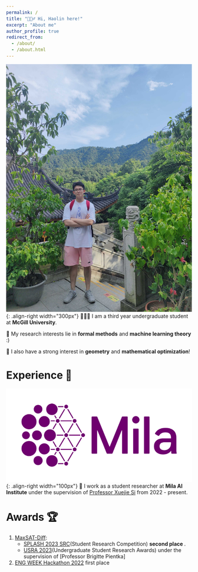 ```yaml
---
permalink: /
title: "🙋🏻‍♂️ Hi, Haolin here!"
excerpt: "About me"
author_profile: true
redirect_from: 
  - /about/
  - /about.html
---
```


![shangtianzhu](/images/shangtianzhu.jpg){: .align-right width="300px"}
👨🏻‍💻 I am a third year undergraduate student at **McGill University**.

📝 My research interests lie in **formal methods** and **machine learning theory** :)

🧮 I also have a strong interest in **geometry** and **mathematical optimization**!

# Experience 📖

![mila](/images/Logo_Mila_horizontal.png){: .align-right width="100px"}
🔬 I work as a student researcher at **Mila AI Institute** under the supervision of [Professor Xuejie Si](https://www.cs.toronto.edu/~six/) from 2022 - present.

# Awards 🏆
1. [MaxSAT-Diff](https://haooolinye.github.io/publication/2023-10-27-An_Optimal_Structure-Aware_Code_Difference_Framework_with_MaxSAT-Solver):
    - [SPLASH 2023 SRC](https://2023.splashcon.org/track/splash-2023-SRC?plenary=Hide%20plenary%20sessions)(Student Research Competition) <strong> second place </strong>.
    -  [USRA 2023](https://www.mcgill.ca/science/research/undergraduate-research/nserc)(Undergraduate Student Research Awards) under the supervision of [Professor Brigitte Pientka]
2. [ENG WEEK Hackathon 2022](https://engweek.ca/) first place
